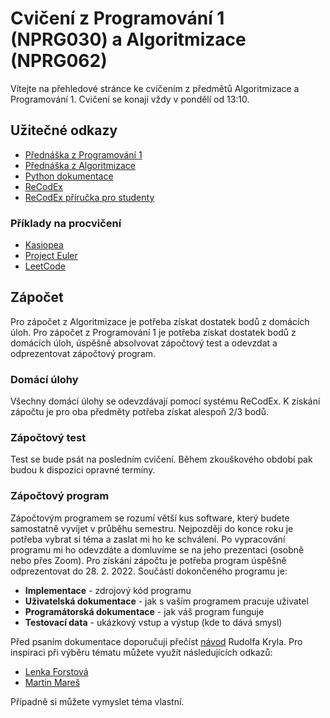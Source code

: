 # Cvičení z Programování 1 (NPRG030) a Algoritmizace (NPRG062)
Vítejte na přehledové stránce ke cvičením z předmětů Algoritmizace a Programování 1. Cvičení se konají vždy v pondělí od 13:10.

## Užitečné odkazy
- [Přednáška z Programování 1](https://ksvi.mff.cuni.cz/~holan)
- [Přednáška z Algoritmizace](https://dl1.cuni.cz/course/view.php?id=8186)
- [Python dokumentace](https://docs.python.org/3/)
- [ReCodEx](https://recodex.mff.cuni.cz)
- [ReCodEx příručka pro studenty](https://www.ms.mff.cuni.cz/ReCodEx/StudentDoc.pdf)

### Příklady na procvičení
- [Kasiopea](https://kasiopea.matfyz.cz)
- [Project Euler](https://projecteuler.net)
- [LeetCode](https://leetcode.com)

## Zápočet
Pro zápočet z Algoritmizace je potřeba získat dostatek bodů z domácích úloh. Pro zápočet z Programování 1 je potřeba získat dostatek bodů z domácích úloh, úspěšně absolvovat zápočtový test a odevzdat a odprezentovat zápočtový program.

### Domácí úlohy
Všechny domácí úlohy se odevzdávají pomocí systému ReCodEx. K získání zápočtu je pro oba předměty potřeba získat alespoň 2/3 bodů.

### Zápočtový test
Test se bude psát na posledním cvičení. Během zkouškového období pak budou k dispozici opravné termíny.

### Zápočtový program
Zápočtovým programem se rozumí větší kus software, který budete samostatně vyvíjet v průběhu semestru. Nejpozději do konce roku je potřeba vybrat si téma a zaslat mi ho ke schválení. Po vypracování programu mi ho odevzdáte a domluvíme se na jeho prezentaci (osobně nebo přes Zoom). Pro získání zápočtu je potřeba program úspěšně odprezentovat do 28. 2. 2022. Součástí dokončeného programu je:

- __Implementace__ - zdrojový kód programu
- __Uživatelská dokumentace__ - jak s vaším programem pracuje uživatel
- __Programátorská dokumentace__ - jak váš program funguje
- __Testovací data__ - ukázkový vstup a výstup (kde to dává smysl)

Před psaním dokumentace doporučuji přečíst [návod](https://ksvi.mff.cuni.cz/~kryl/dokumentace.htm) Rudolfa Kryla. Pro inspiraci při výběru tématu můžete využít následujících odkazů:

- [Lenka Forstová](https://www.ms.mff.cuni.cz/~forstova/pgmZ/Zapoctaky.html)
- [Martin Mareš](https://mj.ucw.cz/vyuka/zap)

Případně si můžete vymyslet téma vlastní.
